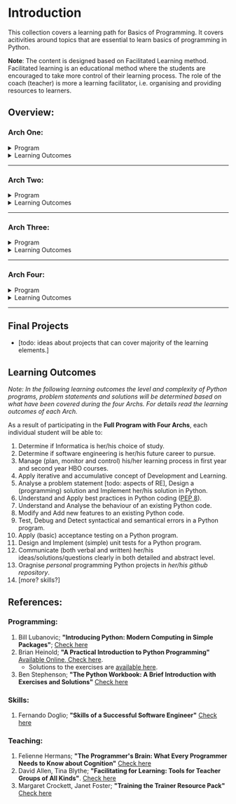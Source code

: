 # Introduction

This collection covers a learning path for Basics of Programming. It covers acitivities around topics that are essential to learn basics of programming in Python.

**Note**: The content is designed based on Facilitated Learning method. Facilitated learning is an educational method where the students are encouraged to take more control of their learning process. The role of the coach (teacher) is more a learning facilitator, i.e. organising and providing resources to learners.

## Overview:

### Arch One:
<details>
<summary>Program</summary>

### Week01: Linear Programs.

<!-- 
**Facilitating Learning**: [Check Week 01/inf-bc-w01-teaching.md](./week01/inf-bc-w01-teaching.md) 
--> 

<details>
<summary>Content</summary>

#### Programming 
General concepts of programs, basic data types, basic calculations in Python, linear programs in Python with simple input / output.

**Learning Activities**: [Check Week 01/inf-bc-w01-python.md](./week01/inf-bc-w01-python.md) 

#### Skills 
[todo: make a list of final elements from week 01 skills]

**Learning Activities**: [Check Week 01/inf-bc-w01-skills.md](./week01/inf-bc-w01-skills.md) 

</details>

### Week02: Branching Programs.

<!-- 
**Facilitating Learning**: [Check Week 02/inf-bc-w02-teaching.md](./week02/inf-bc-w02-teaching.md)
--> 

<details>
<summary>Content </summary>

#### Programming 
Boolean expressions and conditional statements, basics of string processing with simple input / output.

**Learning Activities**: [Check Week 02/inf-bc-w02-python.md](./week02/inf-bc-w02-python.md) 

#### Skills 
[todo: make a list of final elements from week 02 skills]

**Learning Activities**: [Check Week 02/inf-bc-w02-skills.md](./week02/inf-bc-w02-skills.md) 


</details>


### Week03: Iterative Programs.

<!-- 
**Facilitating Learning**: [Check Week 03/inf-bc-w03-teaching.md](./week03/inf-bc-w03-teaching.md)
--> 

<details>
<summary>Content </summary>

#### Programming 
General concepts of loops (*while* and *for*) and more functions for strings: type conversions, length, replacing, splitting and joining.

**Learning Activities**: [Check Week 03/inf-bc-w03-python.md](./week03/inf-bc-w03-python.md) 

#### Skills 
[todo: make a list of final elements from week 02 skills]

**Learning Activities**: [Check Week 03/inf-bc-w03-skills.md](./week03/inf-bc-w03-skills.md) 


</details>


### Week04: Review / Challenges.

<details>
<summary>Content </summary>

- **Concepts** : There is no new topic for students who need to review previous weeks. The topics for the sprinters can be decided later [to do].
- **Exercises**: To do.
- **Status**: 
	- *Learning Path*: To do.
	- *Exercises*: To do.
	- *Products*: To do.
</details>

</details>

<details>
<summary>Learning Outcomes</summary>

**Programming Elements**: In **Arch One** the following programming elements are covered:

	- primitive data types: characters, strings, integer, float and booleans.
	- basic numerical operations: + , - , * , / , %
	- simple user inputs and print formats.
	- conditional statements: if-else statements
	- loops: while and for.
	- basic string processing: length, split, join, replace, join.

As a result of participating in **BaseCamp:Arch One**, students will be able to:

1. Read, Understand and Analyse the behaviour of a Python program implementing the programming elements covered in Arch One.
2. Implement their solutions for a given problem statement using the programming elements covered in Arch One.
3. Organise working environment using command lines for making folders, changinf paths, listing contents of a folder, managing (copy, delete, rename) files.
4. Implementing their Python programs in Python Shell and an IDE.
5. Execute Python programs using a terminal and an IDE.
6. Plan, Follow, Execute daily learning activities and reflect on what have been learned.
7. Understand the concept of the acceptance testing on general applications.
8. Plan and Execute basics (variety of user inputs) of acceptance testing on a console based Python program.
9. [todo: what can the student do?] is introduced to the HR, teachers, students and various tools that are used
10. Manage her/his learning process using basic Time Management methods.
11. makes plans based on a self-chosen method [todo: overlaps with 6].
12. is introduced to various learning strategies [todo: overlaps with 6.]
13. applies learning strategies [todo: rephrase 12, 6]
14. reflects on his/her own work every week. 
15. knows how to build a dossier [todo: rephrase, perhaps has built something already] 

</details>

<hr />

### Arch Two:

<details>
<summary>Program</summary>

### Week05: Functions, Lists and Tuples.


**Facilitating Learning**: [Check Week 05/inf-bc-w05-teaching.md](./week05/inf-bc-w05-teaching.md) 

<details>
<summary>Content</summary>

#### Programming 
General concepts of functions, basics of lists and tuples as collective structures.

**Learning Activities**: [Check Week 05/inf-bc-w05-python.md](./week05/inf-bc-w05-python.md) 

#### Skills 
[todo: make a list of final elements from week 01 skills]

**Learning Activities**: [Check Week 05/inf-bc-w05-skills.md](./week05/inf-bc-w05-skills.md) 

</details>






### Week06: Functions, Dictionaries and Sets.


**Facilitating Learning**: [Check Week 06/inf-bc-w06-teaching.md](./week06/inf-bc-w06-teaching.md) 

<details>
<summary>Content</summary>

#### Programming 
Arguments and parameters, default values for parameters, dictionaries and basics of sets.

**Learning Activities**: [Check Week 06/inf-bc-w06-python.md](./week06/inf-bc-w06-python.md) 

#### Skills 
[todo: make a list of final elements from week 01 skills]

**Learning Activities**: [Check Week 06/inf-bc-w06-skills.md](./week06/inf-bc-w06-skills.md) 

</details>



### Week07: Functions and Nested Structures.


**Facilitating Learning**: [Check Week 07/inf-bc-w07-teaching.md](./week07/inf-bc-w07-teaching.md) 

<details>
<summary>Content</summary>

#### Programming 
Lambda expressions, namespaces, and nested structures (lists, tuples, sets).

**Learning Activities**: [Check Week 07/inf-bc-w07-python.md](./week07/inf-bc-w07-python.md) 

#### Skills 
[todo: make a list of final elements from week 01 skills]

**Learning Activities**: [Check Week 07/inf-bc-w07-skills.md](./week07/inf-bc-w07-skills.md) 

</details>



### Week08: Review / Challenges.

<details>
<summary>Content</summary>

- **Concepts** : There is no new topic for students who need to review previous weeks. The topics for the sprinters can be decided later [to do].

</details>


</details>

<details>
<summary>Learning Outcomes</summary>

As a result of participating in **BaseCamp:Part Two**, students will be able to:

1. [todo: Python in progress]
2. [todo: to be rephrased and aligned] Professionals skills: In Arch Two the following skills are covered: 
	- Apply and reflect on time management 
	- Research & problem solving 
	- Presentation of products/assignments 
	- Giving & receiving feedback 
	- Testing 
	- Introduction to GitHub 

</details>

<hr />

### Arch Three:

<details>
<summary>Program</summary>

### Week09: Everything is an Object.

<details>
<summary>Content</summary>

- **Concepts** : Basic concepts of classes, objects, attributes and methods in Python.
- **Exercises**: To do.
- **Status**: 
	- *Learning Path*: Proof of Concept, ready to experiment.
	- *Exercises*: To do (Framework is Ready).
	- *Products*: To do.

</details>



### Week10: (Plain) Data Files.

<details>
<summary>Content</summary>

- **Concepts** : Basic concepts of encoding and decoding information, simple processing of plain files (text and binary) in Python.
- **Exercises**: To do.
- **Status**: 
	- *Learning Path*: Proof of Concept, ready to experiment.
	- *Exercises*: To do (Framework is Ready).
	- *Products*: To do.

</details>



### Week11: Structured Data Files.

<details>
<summary>Content</summary>

- **Concepts** : Basics of processing csv and json files.
- **Exercises**: To do.
- **Status**: 
	- *Learning Path*: Proof of Concept, ready to experiment.
	- *Exercises*: To do (Framework is Ready).
	- *Products*: To do.

</details>




### Week12: Review / Challenges

<details>
<summary>Content</summary>

- **Concepts** : There is no new topic for students who need to review previous weeks. The topics for the sprinters can be decided later [to do].
- **Exercises**: To do.
- **Status**: 
	- *Learning Path*: To do.
	- *Exercises*: To do (Framework is Ready).
	- *Products*: To do.

</details>



</details>

<details>
<summary>Learning Outcomes</summary>

As a result of participating in **BaseCamp:Part Three**, students will be able to:

1. Plan and execute detailed learning activity provided given general learning goals and resources.
2. 


</details>


<hr />

### Arch Four:

<details>
<summary>Program</summary>

**Idea**: planning is part of the student activity in the last arch. Students provide their plan at the beginning of the week and based on that they study and provide the solution.

### Week13: Data Base.

<details>
<summary>Content</summary>

- **Concepts** : Given an already existing tables, students can extract data using simple sql queries *select x from T where C*. To do.
- **Exercises**: To do.
- **Status**: 
	- *Learning Path*: To do.
	- *Exercises*: To do.
	- *Products*: To do.

</details>



### Week14: Functions: as a Type.

<details>
<summary>Content</summary>

- **Concepts** : Functions as parameters, Functions as return values. To do.
- **Exercises**: To do. *Idea*: Students should implement programs covering topics from week 01 to week 13 and refactor their code with concepts of "Functions as Data Types".
- **Status**: 
	- *Learning Path*: To do.
	- *Exercises*: To do.
	- *Products*: To do.

</details>

### Week15: Functions: Recursion.

<details>
<summary>Content</summary>

- **Concepts** : Recursive functions. To do.
- **Exercises**: To do. *Idea*: Students should implement programs covering topics from week 01 to week 13 and refactor their code with concepts of weeks 14 and 15.
- **Status**: 
	- *Learning Path*: To do.
	- *Exercises*: To do.
	- *Products*: To do.

</details>

### Week16: Review / Challenges

<details>
<summary>Content</summary>

- **Concepts** : There is no new topic for students who need to review previous weeks. The topics for the sprinters can be decided later [to do].
- **Exercises**: To do.
- **Status**: 
	- *Learning Path*: To do.
	- *Exercises*: To do.
	- *Products*: To do.

</details>


</details>

<details>
<summary>Learning Outcomes</summary>

As a result of participating in **BaseCamp:Part Four**, students will be able to:

1. Plan and execute weekly learning activity provided given end goals.
2. 


</details>


<hr />

## Final Projects
- [todo: ideas about projects that can cover majority of the learning elements.]


## Learning Outcomes

*Note: In the following learning outcomes the level and complexity of Python programs, problem statements and solutions will be determined based on what have been covered during the four Archs. For details read the learning outcomes of each Arch.*
 
As a result of participating in the **Full Program with Four Archs**, each individual student will be able to:

1. Determine if Informatica is her/his choice of study.
2. Determine if software engineering is her/his future career to pursue.
3. Manage (plan, monitor and control) his/her learning process in first year and second year HBO courses.
4. Apply iterative and accumulative concept of Development and Learning. 
5. Analyse a problem statement [todo: aspects of RE], Design a (programming) solution and Implement her/his solution in Python.
6. Understand and Apply best practices in Python coding ([PEP 8](https://peps.python.org/pep-0008/)).
7. Understand and Analyse the behaviour of an existing Python code.
8. Modify and Add new features to an existing Python code. 
9. Test, Debug and Detect syntactical and semantical errors in a Python program. 
10. Apply (basic) acceptance testing on a Python program.
11. Design and Implement (simple) unit tests for a Python program.
12. Communicate (both verbal and written) her/his ideas/solutions/questions clearly in both detailed and abstract level.
13. Oragnise *personal* programming Python projects in *her/his github repository*.
13. [more? skills?]

## References:
### Programming:
1. Bill Lubanovic; **"Introducing Python: Modern Computing in Simple Packages"**; [Check here](https://www.oreilly.com/library/view/introducing-python-2nd/9781492051374/) 
2. Brian Heinold; **"A Practical Introduction to Python Programming"** [Available Online, Check here](https://www.brianheinold.net/python/python_book.html).
	- Solutions to the exercises are [available here](https://github.com/henrytirla/Practical-Introduction-to-python).
3. Ben Stephenson; **"The Python Workbook: A Brief Introduction with Exercises and Solutions"** [Check here](https://link.springer.com/book/10.1007/978-3-319-14240-1)


### Skills:

1. Fernando Doglio; **"Skills of a Successful Software Engineer"** [Check here](https://www.manning.com/books/skills-of-a-successful-software-engineer?query=skills%20software%20engineers)

### Teaching:
1. Felienne Hermans; **"The Programmer's Brain: What Every Programmer Needs to Know about Cognition"** [Check here](https://www.amazon.com/Programmers-Brain-every-programmer-cognition/dp/1617298670)
2. David Allen, Tina Blythe; **"Facilitating for Learning: Tools for Teacher Groups of All Kinds"**. [Check here](https://www.amazon.com/Facilitating-Learning-Tools-Teacher-Groups/dp/0807757381)
3. Margaret Crockett, Janet Foster; **"Training the Trainer Resource Pack"** [Check here](http://www.ica-sae.org/trainer/english/index.htmArch)

